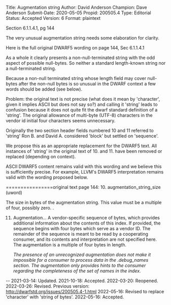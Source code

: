 Title:       Augmentation string
Author:      David Anderson
Champion:    Dave Anderson
Submit-Date: 2020-05-05
Propid:      200505.4
Type:        Editorial
Status:      Accepted
Version:     6
Format:      plaintext

Section 6.1.1.4.1, pg 144

The very unusual augmentation string needs some
elaboration for clarity.

Here is the full original DWARF5 wording on page 144, Sec 6.1.1.4.1

As a whole it clearly presents a non-null-terminated
string with the odd aspect of possible null-bytes.
So neither a standard length-known string nor a null-terminated
string.

Because a non-null terminated string whose length field
may cover null-bytes after the non-null bytes is so unusual in
the DWARF context a few words should be added (see below).

Problem: the original text is not precise (what does it mean 
by 'character', given it implies ASCII but does not say so?)
and calling it 'string' leads to confusion because it does not
quite fit the dwarf standard definition of a 'string'.  The 
original allowance of multi-byte (UTF-8) characters in the 
vendor id initial four characters seems unnecessary.

Originally the two section header fields numbered 10 and 11 
referred to 'string' Ron B. and David A. considered 'block'
but settled on 'sequence'.

We propose this as an appropriate replacement for the DWARF5
text.  All instances of 'string' in the original text of 10.
and 11. have been removed or replaced (depending on context).

ASCII DWARF5 content remains valid with this wording and we 
believe this is sufficiently precise. For example, LLVM's
DWARF5 interpretation remains valid with the wording proposed below. 

================original text 
page 144:
10. augmentation_string_size (uword)

The size in bytes of the augmentation string. This value must be
a multiple of four, possibly zero.
. 

11. Augmentation...
      A vendor-specific sequence of bytes, which
      provides additional information about the
      contents of this index. If provided, the sequence
      begins with four bytes which serve
      as a vendor ID.  The remainder of the sequence is
      meant to be read by a cooperating consumer,
      and its contents and interpretation are not
      specified here.  The augmentation is a multiple
      of four bytes in length.

      *The presence of an unrecognized augmentation
      does not make it impossible for a consumer to
      process data in the .debug_names section. The
      augmentation only provides hints to the
      consumer regarding the completeness of the
      set of names in the index.*

--
2021-03-14:  Updated.
2021-10-18:  Accepted.
2022-03-20:  Reopened.
2022-03-26:  Revised.
             Previous version: http://dwarfstd.org/issues/200505.4-1.html
2022-05-16:  Revised to replace 'character' with 'string of bytes'.
2022-05-16:  Accepted.
